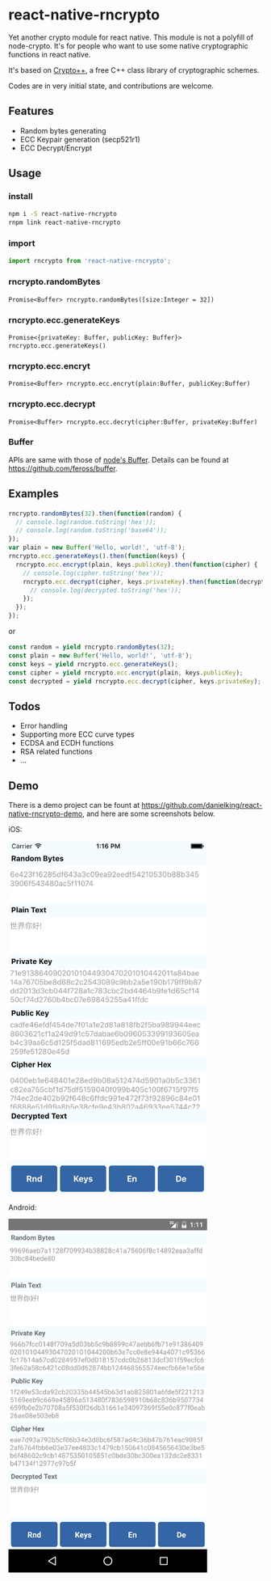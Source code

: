 # react-native-rncrypto
Yet another crypto module for react native. This module is not a polyfill of node-crypto. It's for people who want to use some native cryptographic functions in react native.

It's based on [Crypto++](https://www.cryptopp.com), a free C++ class library of cryptographic schemes.

Codes are in very initial state, and contributions are welcome.


## Features

* Random bytes generating
* ECC Keypair generation (secp521r1)
* ECC Decrypt/Encrypt

## Usage

### install

```bash
npm i -S react-native-rncrypto
rnpm link react-native-rncrypto
```

### import

```javascript
import rncrypto from 'react-native-rncrypto';
```

### rncrypto.randomBytes

```
Promise<Buffer> rncrypto.randomBytes([size:Integer = 32])
```

### rncrypto.ecc.generateKeys

```
Promise<{privateKey: Buffer, publicKey: Buffer}> rncrypto.ecc.generateKeys()
```

### rncrypto.ecc.encryt

```
Promise<Buffer> rncrypto.ecc.encryt(plain:Buffer, publicKey:Buffer)
```

### rncrypto.ecc.decrypt

```
Promise<Buffer> rncrypto.ecc.decryt(cipher:Buffer, privateKey:Buffer)
```

### Buffer

APIs are same with those of [node's Buffer](https://nodejs.org/api/buffer.html). Details can be found at https://github.com/feross/buffer.

## Examples

```javascript
rncrypto.randomBytes(32).then(function(random) {
  // console.log(random.toString('hex'));
  // console.log(random.toString('base64'));
});
var plain = new Buffer('Hello, world!', 'utf-8');
rncrypto.ecc.generateKeys().then(function(keys) {
  rncrypto.ecc.encrypt(plain, keys.publicKey).then(function(cipher) {
    // console.log(cipher.toString('hex'));
    rncrypto.ecc.decrypt(cipher, keys.privateKey).then(function(decrypted) {
      // console.log(decrypted.toString('hex'));
    });
  });
});
```

or

```javascript
const random = yield rncrypto.randomBytes(32);
const plain = new Buffer('Hello, world!', 'utf-8');
const keys = yield rncrypto.ecc.generateKeys();
const cipher = yield rncrypto.ecc.encrypt(plain, keys.publicKey);
const decrypted = yield rncrypto.ecc.decrypt(cipher, keys.privateKey);
```

## Todos

* Error handling
* Supporting more ECC curve types
* ECDSA and ECDH functions
* RSA related functions
* ...

## Demo

There is a demo project can be fount at https://github.com/danielking/react-native-rncrypto-demo, and here are some screenshots below.

iOS:

<img src="https://raw.githubusercontent.com/danielking/react-native-rncrypto-demo/master/screenshots/ios.png" height="700"/>

Android:

<img src="https://raw.githubusercontent.com/danielking/react-native-rncrypto-demo/master/screenshots/android.png" height="700"/>
